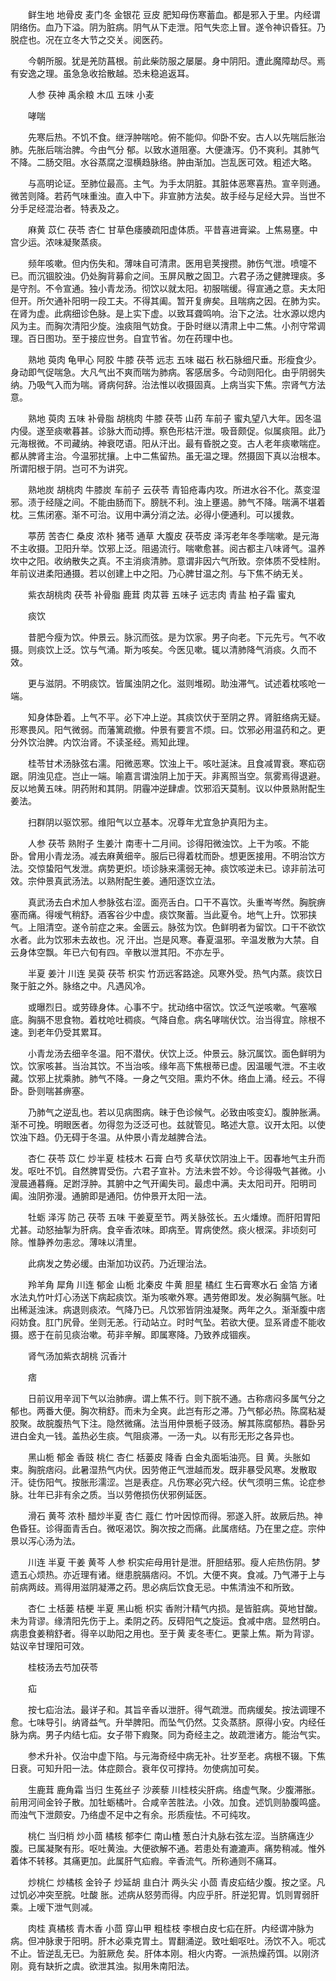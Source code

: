 <!-- { "loadSidebar": true } -->
　　鲜生地 地骨皮 麦门冬 金银花 豆皮 肥知母伤寒蓄血。都是邪入于里。内经谓阴络伤。血乃下溢。阴为脏病。阴气从下走泄。阳气失恋上冒。遂令神识昏狂。乃脱症也。况在立冬大节之交关。阅医药。

　　今朝所服。犹是羌防菖根。前此柴防服之屡屡。身中阴阳。遭此魔障劫尽。焉有安逸之理。虽急急收拾散越。恐未稳追返耳。

　　人参 茯神 禹余粮 木瓜 五味 小麦

　　哮喘

　　先寒后热。不饥不食。继浮肿喘呛。俯不能仰。仰卧不安。古人以先喘后胀治肺。先胀后喘治脾。今由气分 郁。以致水道阻塞。大便溏泻。仍不爽利。其肺气不降。二肠交阻。水谷蒸腐之湿横趋脉络。肿由渐加。岂乱医可效。粗述大略。

　　与高明论证。至肺位最高。主气。为手太阴脏。其脏体恶寒喜热。宣辛则通。微苦则降。若药气味重浊。直入中下。非宣肺方法矣。故手经与足经大异。当世不分手足经混治者。特表及之。

　　麻黄 苡仁 茯苓 杏仁 甘草色痿腠疏阳虚体质。平昔喜进膏粱。上焦易壅。中宫少运。浓味凝聚蒸痰。

　　频年咳嗽。但内伤失和。薄味自可清肃。医用皂荚搜攒。肺伤气泄。喷嚏不已。而沉锢胶浊。仍处胸背募俞之间。玉屏风散之固卫。六君子汤之健脾理痰。多是守剂。不令宣通。独小青龙汤。彻饮以就太阳。初服喘缓。得宣通之意。夫太阳但开。所欠通补阳明一段工夫。不得其阖。暂开复痹矣。且喘病之因。在肺为实。在肾为虚。此病细诊色脉。是上实下虚。以致耳聋鸣响。治下之法。壮水源以熄内风为主。而胸次清阳少旋。浊痰阻气妨食。于卧时继以清肃上中二焦。小剂守常调理。百日图功。至于接应世务。自宜节省。勿在药理中也。

　　熟地 萸肉 龟甲心 阿胶 牛膝 茯苓 远志 五味 磁石 秋石脉细尺垂。形瘦食少。身动即气促喘急。大凡气出不爽而喘为肺病。客感居多。今动则阳化。由乎阴弱失纳。乃吸气入而为喘。肾病何辞。治法惟以收摄固真。上病当实下焦。宗肾气方法意。

　　熟地 萸肉 五味 补骨脂 胡桃肉 牛膝 茯苓 山药 车前子 蜜丸望八大年。因冬温内侵。遂至痰嗽暮甚。诊脉大而动搏。察色形枯汗泄。吸音颇促。似属痰阻。此乃元海根微。不司藏纳。神衰呓语。阳从汗出。最有昏脱之变。古人老年痰嗽喘症。都从脾肾主治。今温邪扰攘。上中二焦留热。虽无温之理。然摄固下真以治根本。所谓阳根于阴。岂可不为讲究。

　　熟地炭 胡桃肉 牛膝炭 车前子 云茯苓 青铅疮毒内攻。所进水谷不化。蒸变湿邪。渍于经隧之间。不能由肠而下。膀胱不利。浊上壅遏。肺气不降。喘满不堪着枕。三焦闭塞。渐不可治。议用中满分消之法。必得小便通利。可以援救。

　　葶苈 苦杏仁 桑皮 浓朴 猪苓 通草 大腹皮 茯苓皮 泽泻老年冬季喘嗽。是元海不主收摄。卫阳升举。饮邪上泛。阻遏流行。喘嗽愈甚。阅古都主八味肾气。温养坎中之阳。收纳散失之真。不主消痰清肺。意谓非因六气所致。奈体质不受桂附。年前议进柔阳通摄。若以创建上中之阳。乃心脾甘温之剂。与下焦不纳无关。

　　紫衣胡桃肉 茯苓 补骨脂 鹿茸 肉苁蓉 五味子 远志肉 青盐 柏子霜 蜜丸

　　痰饮

　　昔肥今瘦为饮。仲景云。脉沉而弦。是为饮家。男子向老。下元先亏。气不收摄。则痰饮上泛。饮与气涌。斯为咳矣。今医见嗽。辄以清肺降气消痰。久而不效。

　　更与滋阴。不明痰饮。皆属浊阴之化。滋则堆砌。助浊滞气。试述着枕咳呛一端。

　　知身体卧着。上气不平。必下冲上逆。其痰饮伏于至阴之界。肾脏络病无疑。形寒畏风。阳气微弱。而藩篱疏撤。仲景有要言不烦。曰。饮邪必用温药和之。更分外饮治脾。内饮治肾。不读圣经。焉知此理。

　　桂苓甘术汤脉弦右濡。阳微恶寒。饮浊上干。咳吐涎沫。且食减胃衰。寒疝窃踞。阴浊见症。岂止一端。喻嘉言谓浊阴上加于天。非离照当空。氛雾焉得退避。反以地黄五味。阴药附和其阴。阴霾冲逆肆虐。饮邪滔天莫制。议以仲景熟附配生姜法。

　　扫群阴以驱饮邪。维阳气以立基本。况尊年尤宜急护真阳为主。

　　人参 茯苓 熟附子 生姜汁 南枣十二月间。诊得阳微浊饮。上干为咳。不能卧。曾用小青龙汤。减去麻黄细辛。服后已得着枕而卧。想更医接用。不明治饮方法。交惊蛰阳气发泄。病势更炽。顷诊脉来濡弱无神。痰饮咳逆未已。谅非前法可效。宗仲景真武汤法。以熟附配生姜。通阳逐饮立法。

　　真武汤去白术加人参脉弦右涩。面亮舌白。口干不喜饮。头重岑岑然。胸脘痹塞而痛。得嗳气稍舒。酒客谷少中虚。痰饮聚蓄。当此夏令。地气上升。饮邪挟气。上阻清空。遂令前症之来。金匮云。脉弦为饮。色鲜明者为留饮。口干不欲饮水者。此为饮邪未去故也。况 汗出。岂是风寒。春夏温邪。辛温发散为大禁。自云身体空飘。年已六旬有四。辛散以泄其阳。不亦左乎。

　　半夏 姜汁 川连 吴萸 茯苓 枳实 竹沥远客路途。风寒外受。热气内蒸。痰饮日聚于脏之外。脉络之中。凡遇风冷。

　　或曝烈日。或劳碌身体。心事不宁。扰动络中宿饮。饮泛气逆咳嗽。气塞喉底。胸膈不思食物。着枕呛吐稠痰。气降自愈。病名哮喘伏饮。治当得宜。除根不速。到老年仍受其累耳。

　　小青龙汤去细辛冬温。阳不潜伏。伏饮上泛。仲景云。脉沉属饮。面色鲜明为饮。饮家咳甚。当治其饮。不当治咳。缘年高下焦根蒂已虚。因温暖气泄。不主收藏。饮邪上扰乘肺。肺气不降。一身之气交阻。熏灼不休。络血上涌。经云。不得卧。卧则喘甚痹塞。

　　乃肺气之逆乱也。若以见病图病。昧于色诊候气。必致由咳变幻。腹肿胀满。渐不可挽。明眼医者。勿得忽为泛泛可也。兹就管见。略述大意。议开太阳。以使饮浊下趋。仍无碍于冬温。从仲景小青龙越脾合法。

　　杏仁 茯苓 苡仁 炒半夏 桂枝木 石膏 白芍 炙草伏饮阴浊上干。因春地气主升而发。呕吐不饥。自然脾胃受伤。六君子宣补。方法未尝不妙。今诊得吸气甚微。小溲晨通暮癃。足跗浮肿。其腑中之气开阖失司。最虑中满。夫太阳司开。阳明司阖。浊阴弥漫。通腑即是通阳。仿仲景开太阳一法。

　　牡蛎 泽泻 防己 茯苓 五味 干姜夏至节。两关脉弦长。五火燔燎。而肝阳胃阳尤甚。动怒抽掣为肝病。食辛香浓味。即病至。胃病使然。痰火根深。非顷刻可除。惟静养勿恚忿。薄味以清里。

　　此病发之势必缓。由渐加功议药。乃近理治法。

　　羚羊角 犀角 川连 郁金 山栀 北秦皮 牛黄 胆星 橘红 生石膏寒水石 金箔 方诸水法丸竹叶灯心汤送下病起痰饮。渐为咳嗽外寒。遇劳倦即发。发必胸膈气胀。吐出稀涎浊沫。病退则痰浓。气降乃已。凡饮邪皆阴浊凝聚。两年之久。渐渐腹中痞闷妨食。肛门尻骨。坐则无恙。行动站立。时时气坠。若欲大便。显系肾虚不能收摄。惑于在前见痰治嗽。苟非辛解。即属寒降。乃致养成锢疾。

　　肾气汤加紫衣胡桃 沉香汁

　　痞

　　日前议用辛润下气以治肺痹。谓上焦不行。则下脘不通。古称痞闷多属气分之郁也。两番大便。胸次稍舒。而未为全爽。此岂有形之滞。乃气郁必热。陈腐粘凝胶聚。故脘腹热气下注。隐然微痛。法当用仲景栀子豉汤。解其陈腐郁热。暮卧另进白金丸一钱。盖热必生痰。气阻痰滞。一汤一丸。以有形无形之各异也。

　　黑山栀 郁金 香豉 桃仁 杏仁 栝蒌皮 降香 白金丸面垢油亮。目 黄。头胀如束。胸脘痞闷。此暑湿热气内伏。因劳倦正气泄越而发。既非暴受风寒。发散取汗。徒伤阳气。按胀形濡涩。岂是表症。凡伤寒必究六经。伏气须明三焦。论症参脉。壮年已非有余之质。当以劳倦损伤伏邪例延医。

　　滑石 黄芩 浓朴 醋炒半夏 杏仁 蔻仁 竹叶因惊而得。邪遂入肝。故厥后热。神色昏狂。诊得面青舌白。微呕渴饮。胸次按之而痛。此属痞结。乃在里之症。宗仲景以泻心汤为法。

　　川连 半夏 干姜 黄芩 人参 枳实疟母用针是泄。肝胆结邪。瘦人疟热伤阴。梦遗五心烦热。亦近理有诸。继患脘膈痞闷。不饥。大便不爽。食减。乃气滞于上与前病两歧。焉得用滋阴凝滞之药。思必病后饮食无忌。中焦清浊不和所致。

　　杏仁 土栝蒌 桔梗 半夏 黑山栀 枳实 香附汁精气内损。是皆脏病。萸地甘酸。未为背谬。缘清阳先伤于上。柔阴之药。反碍阳气之旋运。食减中痞。显然明白。病患食姜稍舒者。得辛以助阳之用也。至于黄 麦冬枣仁。更蒙上焦。斯为背谬。姑议辛甘理阳可效。

　　桂枝汤去芍加茯苓

　　疝

　　按七疝治法。最详子和。其旨辛香以泄肝。得气疏泄。而病缓矣。按法调理不愈。七味导引。纳肾益气。升举脾阳。而坠气仍然。艾灸蒸脐。原得小安。内经任脉为病。男子内结七疝。女子带下瘕聚。同为奇经主之。故疏泄诸方。能治气实。

　　参术升补。仅治中虚下陷。与元海奇经中病无补。壮岁至老。病根不辍。下焦日衰。可知升阳一法。体症颇合。衰年仅可撑持。勿使病加可矣。

　　生鹿茸 鹿角霜 当归 生菟丝子 沙蒺藜 川桂枝尖肝病。络虚气聚。少腹滞胀。前用河间金铃子散。加牡蛎橘叶。合咸辛苦胜法。小效。加食。述饥则胁腹鸣盛。而浊气下泄颇安。乃络虚不足中之有余。形质瘦怯。不可纯攻。

　　桃仁 当归梢 炒小茴 橘核 郁李仁 南山楂 葱白汁丸脉右弦左涩。当脐痛连少腹。已属凝聚有形。呕吐黄浊。大便欲解不通。若患处有漉漉声。痛势稍减。惟外着体不转移。其痛更加。此属肝气疝瘕。辛香流气。所称通则不痛耳。

　　炒桃仁 炒橘核 金铃子 炒延胡 韭白汁 两头尖 小茴 青皮疝结少腹。按之坚。凡过饥必冲突至脘。吐酸 胀。述病从怒劳而得。内应乎肝。肝逆犯胃。饥则胃弱肝乘。上嗳下泄气则减。

　　肉桂 真橘核 青木香 小茴 穿山甲 粗桂枝 李根白皮七疝在肝。内经谓冲脉为病。但冲脉隶于阳明。肝木必乘克胃土。胃翻涌逆。致吐蛔呕吐。汤饮不入。呃忒不止。皆逆乱无已。为脏厥危 矣。肝体本刚。相火内寄。一派热燥药饵。以刚济刚。竟有缺折之虞。欲泄其浊。拟用朱南阳法。

